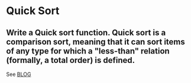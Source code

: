 # Quick Sort

## Write a Quick sort function. Quick sort is a comparison sort, meaning that it can sort items of any type for which a "less-than" relation (formally, a total order) is defined.


See [BLOG](BLOG.md)

